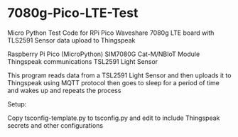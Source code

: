 # 7080g-Pico-LTE-Test
 Micro Python Test Code for RPi Pico Waveshare 7080g LTE board
with TLS2591 Sensor data upload to Thingspeak

Raspberry Pi Pico (MicroPython)
SIM7080G Cat-M/NBIoT Module
Thingspeak communications
TSL2591 Light Sensor

This program reads data from a TSL2591 Light Sensor and
then uploads it to Thingspeak using MQTT protocol
then goes to sleep for a period of time and wakes up and repeats the process

Setup:

Copy tsconfig-template.py to tsconfig.py and edit to include Thingspeak secrets and other configurations
